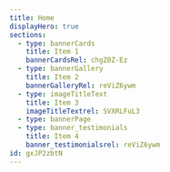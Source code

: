```yaml
---
title: Home
displayHero: true
sections:
  - type: bannerCards
    title: Item 1
    bannerCardsRel: chgZ0Z-Ez
  - type: bannerGallery
    title: Item 2
    bannerGalleryRel: reViZ6ywm
  - type: imageTitleText
    title: Item 3
    imageTitleTextrel: SVXRLFuL3
  - type: bannerPage
  - type: banner_testimonials
    title: Item 4
    banner_testimonialsrel: reViZ6ywm
id: gxJP2zbtN
---
```

